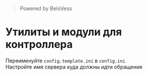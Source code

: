 > Powered by BeloVess

# Утилиты и модули для контроллера

Переименуйте `config.template.ini` в `config.ini`  
Настройте имя сервера куда должны идти обращения